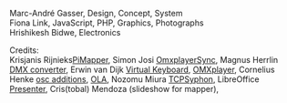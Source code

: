 Marc-André Gasser, Design, Concept, System</br>
Fiona Link, JavaScript, PHP, Graphics, Photographs</br>
Hrishikesh Bidwe, Electronics</br>

Credits:</br>
Krisjanis Rijnieks[PiMapper](https://github.com/kr15h/ofxPiMapper),
Simon Josi [OmxplayerSync](https://github.com/turingmachine/omxplayer-sync),
Magnus Herrlin [DMX converter](https://github.com/MagnusHerrlin/DmxRecorder),
Erwin van Dijk [Virtual Keyboard](http://www.fsays.eu/),
[OMXplayer](https://github.com/popcornmix/omxplayer),
Cornelius Henke [osc additions](https://projectileobjects.com),
[OLA](https://github.com/OpenLightingProject/ola),
Nozomu Miura [TCPSyphon](http://techlife.sg/TCPSClient/index.html),
LibreOffice [Presenter](https://www.libreoffice.org/),
Cris(tobal) Mendoza (slideshow for mapper),
